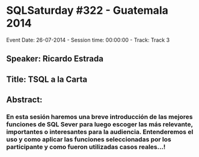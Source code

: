 # SQLSaturday #322 - Guatemala 2014
Event Date: 26-07-2014 - Session time: 00:00:00 - Track: Track 3
## Speaker: Ricardo Estrada
## Title: TSQL a la Carta
## Abstract:
### En esta sesión haremos una breve introducción de las mejores funciones de SQL Sever para luego escoger las más relevante, importantes o interesantes para la audiencia. Entenderemos el uso y como aplicar las funciones seleccionadas por los participante y como fueron utilizadas casos reales...!
